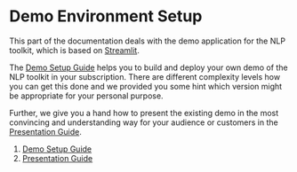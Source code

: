 # Demo Environment Setup
This part of the documentation deals with the demo application for the NLP toolkit, which is based on [Streamlit](https://www.streamlit.io/).

The [Demo Setup Guide](01%20-%20Demo%20Environment%20Setup.md) helps you to build and deploy your own demo of the NLP toolkit in your subscription. There are different complexity levels how you can get this done and we provided you some hint which version might be appropriate for your personal purpose.

Further, we give you a hand how to present the existing demo in the most convincing and understanding way for your audience or customers in the [Presentation Guide](02%20-%20Presentation%20Guide.md).

1. [Demo Setup Guide](01%20-%20Demo%20Environment%20Setup.md)
1. [Presentation Guide](02%20-%20Presentation%20Guide.md)
